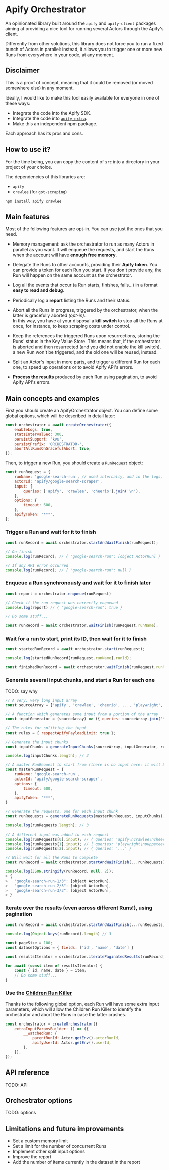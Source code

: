 # Apify Orchestrator

An opinionated library built around the `apify` and `apify-client` packages aiming at providing a nice tool for running several Actors through the Apify's client.

Differently from other solutions, this library does not force you to run a fixed bunch of Actors in parallel:
instead, it allows you to trigger one or more new Runs from everywhere in your code, at any moment.

## Disclaimer

This is a proof of concept, meaning that it could be removed (or moved somewhere else) in any moment.

Ideally, I would like to make this tool easily available for everyone in one of these ways:

- Integrate the code into the Apify SDK.
- Integrate the code into [`apify-extra`](https://github.com/apify-projects/apify-extra-library).
- Make this an independent npm package.

Each approach has its pros and cons.

## How to use it?

For the time being, you can copy the content of `src` into a directory in your project of your choice.

The dependencies of this libraries are:

- `apify`
- `crawlee` (for `got-scraping`)

```bash
npm install apify crawlee
```

## Main features

Most of the following features are opt-in. You can use just the ones that you need.

- Memory management: ask the orchestrator to run as many Actors in parallel as you want. It will enqueue the requests, and start the Runs when the account will have **enough free memory**.

- Delegate the Runs to other accounts, providing their **Apify token**. You can provide a token for each Run you start. If you don't provide any, the Run will happen on the same account as the orchestrator.

- Log all the events that occur (a Run starts, finishes, fails...) in a format **easy to read and debug**.

- Periodically log a **report** listing the Runs and their status.

- Abort all the Runs in progress, triggered by the orchestrator, when the latter is gracefully aborted *(opt-in)*.\
  In this way, you have at your disposal a **kill switch** to stop all the Runs at once, for instance, to keep scraping costs under control.

- Keep the references the triggered Runs upon resurrections, storing the Runs' status in the Key Value Store. This means that, if the orchestrator is aborted and then resurrected (and you did not enable the kill switch), a new Run won't be triggered, and the old one will be reused, instead.

- Split an Actor's input in more parts, and trigger a different Run for each one, to speed up operations or to avoid Apify API's errors.

- **Process the results** produced by each Run using pagination, to avoid Apify API's errors.

## Main concepts and examples

First you should create an ApifyOrchestrator object.
You can define some global options, which will be described in detail later:

```js
const orchestrator = await createOrchestrator({
    enableLogs: true,
    statsIntervalSec: 300,
    persistSupport: 'kvs',
    persistPrefix: 'ORCHESTRATOR-',
    abortAllRunsOnGracefulAbort: true,
});
```

Then, to trigger a new Run, you should create a `RunRequest` object:

```js
const runRequest = {
    runName: 'google-search-run', // used internally, and in the logs, to identify this Run
    actorId: 'apify/google-search-scraper',
    input: {
        queries: ['apify', 'crawlee', 'cheerio'].join('\n'),
    },
    options: {
        timeout: 600,
    },
    apifyToken: '***',
};
```

### Trigger a Run and wait for it to finish

```js
const runRecord = await orchestrator.startAndWaitFinish(runRequest);

// On finish
console.log(runRecord); // { "google-search-run": [object ActorRun] }

// If any API error occurred
console.log(runRecord); // { "google-search-run": null }
```

### Enqueue a Run synchronously and wait for it to finish later

```js
const report = orchestrator.enqueue(runRequest)

// Check if the run request was correctly enqueued
console.log(report) // { "google-search-run": true }

// Do some stuff...

const runRecord = await orchestrator.waitFinish(runRequest.runName);
```

### Wait for a run to start, print its ID, then wait for it to finish

```js
const startedRunRecord = await orchestrator.start(runRequest);

console.log(startedRunRecord[runRequest.runName].runId);

const finishedRunRecord = await orchestrator.waitFinish(runRequest.runName)
```

### Generate several input chunks, and start a Run for each one

TODO: say why

```js
// A very, very long input array
const sourceArray = ['apify', 'crawlee', 'cheerio', ..., 'playwright', 'puppeteer', 'scraping', ...];

// A function which generates some input from a portion of the array
const inputGenerator = (sourceArray) => ({ queries: sourceArray.join('\n') });

// The rules for splitting the input
const rules = { respectApifyPayloadLimit: true };

// Generate the input chunks
const inputChunks = generateInputChunks(sourceArray, inputGenerator, rules);

console.log(inputChunks.length); // 3

// A master RunRequest to start from (there is no input here: it will be filled later)
const masterRunRequest = {
    runName: 'google-search-run',
    actorId: 'apify/google-search-scraper',
    options: {
        timeout: 600,
    },
    apifyToken: '***',
}

// Generate the requests, one for each input chunk
const runRequests = generateRunRequests(masterRunRequest, inputChunks);

console.log(runRequests.length); // 3

// A different input was added to each request
console.log(runRequests[0].input); // { queries: 'apify\ncrawlee\ncheerio...' }
console.log(runRequests[1].input); // { queries: 'playwright\npuppeteer\nscraping...' }
console.log(runRequests[2].input); // { queries: '...' }

// Will wait for all the Runs to complete
const runRecord = await orchestrator.startAndWaitFinish(...runRequests);

console.log(JSON.stringify(runRecord, null, 2));
> {
>   "google-search-run-1/3": [object ActorRun],
>   "google-search-run-2/3": [object ActorRun],
>   "google-search-run-3/3": [object ActorRun],
> }
```

### Iterate over the results (even across different Runs!), using pagination

```js
const runRecord = await orchestrator.startAndWaitFinish(...runRequests);

console.log(Object.keys(runRecord).length) // 3

const pageSize = 100;
const datasetOptions = { fields: ['id', 'name', 'date'] }

const resultsIterator = orchestrator.iteratePaginatedResults(runRecord, pageSize, datasetOptions);

for await (const item of resultsIterator) {
    const { id, name, date } = item;
    // Do some stuff...
}
```

### Use the [Children Run Killer](https://github.com/apify-projects/triangle/tree/master/children-run-killer)

Thanks to the following global option, each Run will have some extra input parameters, which will allow the Children Run Killer to identify the orchestrator and abort the Runs in case the latter crashes.

```js
const orchestrator = createOrchestrator({
    extraInputParamsBuilder: () => ({
        __watchedRun: {
            parentRunId: Actor.getEnv().actorRunId,
            apifyUserId: Actor.getEnv().userId,
        },
    }),
});
```

## API reference

TODO: API

## Orchestrator options

TODO: options

## Limitations and future improvements

- Set a custom memory limit
- Set a limit for the number of concurrent Runs
- Implement other split input options
- Improve the report
- Add the number of items currently in the dataset in the report
